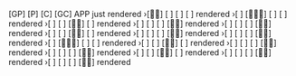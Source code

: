 [GP] [P] [C] [GC] APP just rendered
›[👴🏼] [ ] [ ] [ ] rendered
›[ ] [👩🏼‍⚕️] [ ] [ ] rendered
›[ ] [ ] [🧒🏻] [ ] rendered
›[ ] [ ] [ ] [👶🏻] rendered
›[ ] [ ] [ ] [👶🏻] rendered
›[ ] [ ] [🧒🏻] [ ] rendered
›[ ] [ ] [ ] [👶🏻] rendered
›[ ] [ ] [ ] [👶🏻] rendered
›[ ] [👩🏼‍⚕️] [ ] [ ] rendered
›[ ] [ ] [🧒🏻] [ ] rendered
›[ ] [ ] [ ] [👶🏻] rendered
›[ ] [ ] [ ] [👶🏻] rendered
›[ ] [ ] [🧒🏻] [ ] rendered
›[ ] [ ] [ ] [👶🏻] rendered
›[ ] [ ] [ ] [👶🏻] rendered